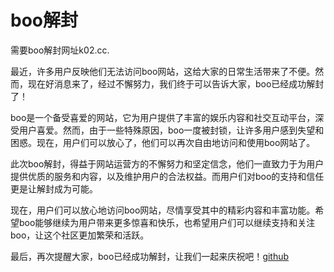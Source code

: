 # boo解封

需要boo解封网址k02.cc.

最近，许多用户反映他们无法访问boo网站，这给大家的日常生活带来了不便。然而，现在好消息来了，经过不懈努力，我们终于可以告诉大家，boo已经成功解封了！

boo是一个备受喜爱的网站，它为用户提供了丰富的娱乐内容和社交互动平台，深受用户喜爱。然而，由于一些特殊原因，boo一度被封锁，让许多用户感到失望和困惑。现在，用户们可以放心了，他们可以再次自由地访问和使用boo网站了。

此次boo解封，得益于网站运营方的不懈努力和坚定信念，他们一直致力于为用户提供优质的服务和内容，以及维护用户的合法权益。而用户们对boo的支持和信任更是让解封成为可能。

现在，用户们可以放心地访问boo网站，尽情享受其中的精彩内容和丰富功能。希望boo能够继续为用户带来更多惊喜和快乐，也希望用户们可以继续支持和关注boo，让这个社区更加繁荣和活跃。

最后，再次提醒大家，boo已经成功解封，让我们一起来庆祝吧！[github](https://github.com)